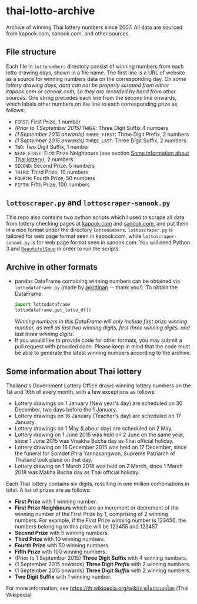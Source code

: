 # thai-lotto-archive
Archive of winning Thai lottery numbers since 2007. All data are sourced from kapook.com, sanook.com, and other sources.

## File structure
Each file in `lottonumbers` directory consist of winning numbers from each lotto drawing days, shown in a file name. The first line is a URL of website as a source for winning numbers data on the corresponding day. *On some lottery drawing days, data can not be properly scraped from either kapook.com or sanook.com, so they are recorded by hand from other sources.* One string precedes each line from the second line onwards, which labels other numbers on the line to each corresponding prize as follows:

* `FIRST`: First Prize, 1 number
* *(Prior to 1 September 2015)* `THREE`: Three Digit Suffix 4 numbers
* *(1 September 2015 onwards)* `THREE_FIRST`: Three Digit Prefix, 2 numbers
* *(1 September 2015 onwards)* `THREE_LAST`: Three Digit Suffix, 2 numbers
* `TWO`: Two Digit Suffix, 1 number
* `NEAR_FIRST`: First Prize Neighbours (see section [Some information about Thai lottery](#some-information-about-thai-lottery)), 2 numbers
* `SECOND`: Second Prize, 5 numbers
* `THIRD`: Third Prize, 10 numbers
* `FOURTH`: Fourth Prize, 50 numbers
* `FIFTH`: Fifth Prize, 100 numbers

## `lottoscraper.py` and `lottoscraper-sanook.py`
This repo also contains two python scripts which I used to scrape all data from lottery checking pages at [kapook.com](http://lottery.kapook.com/) and [sanook.com](http://news.sanook.com/lotto/), and put them in a nice format under the directory `lottonumbers`. `lottoscraper.py` is tailored for web page format seen in kapook.com, while `lottoscraper-sanook.py` is for web page format seen in sanook.com. You will need Python 3 and [`BeautifulSoup`](https://www.crummy.com/software/BeautifulSoup/bs4/doc/) in order to run the scripts.

## Archive in other formats
* pandas DataFrame containing winning numbers can be obtained via `lottodataframe.py` (made by [@kittinan](https://github.com/kittinan) -- thank you!). To obtain the DataFrame: 
    ```python
    import lottodataframe
    lottodataframe.get_lotto_df()
    ```
    *Winning numbers in this DataFrame will only include first prize winning number, as well as last two winning digits, first three winning digits, and last three winning digits.*
* If you would like to provide code for other formats, you may submit a pull request with provided code. Please keep in mind that the code must be able to generate the latest winning numbers according to the archive.

## Some information about Thai lottery
Thailand's Government Lottery Office draws winning lottery numbers on the 1st and 16th of every month, with a few exceptions as follows:

* Lottery drawings on 1 January (New year's day) are scheduled on 30 December, two days before the 1 January.
* Lottery drawings on 16 January (Teacher's day) are scheduled on 17 January.
* Lottery drawings on 1 May (Labour day) are scheduled on 2 May.
* Lottery drawing on 1 June 2015 was held on 2 June on the same year, since 1 June 2015 was Visakha Bucha day as Thai official holiday.
* Lottery drawing on 16 December 2015 was held on 17 December, since the funeral for Somdet Phra Yannasangwon, Supreme Patriarch of Thailand took place on that day.
* Lottery drawing on 1 March 2018 was held on 2 March, since 1 March 2018 was Makha Bucha day as Thai official holiday.

Each Thai lottery contains six digits, resulting in one million combinations in total. A list of prizes are as follows:

* **First Prize** with 1 winning number.
* **First Prize Neighbours** which are an increment or decrement of the winning number of the First Prize by 1, comprising of 2 winning numbers. For example, if the First Prize winning number is 123456, the numbers belonging to this prize will be 123455 and 123457.
* **Second Prize** with 5 winning numbers.
* **Third Prize** with 10 winning numbers.
* **Fourth Prize** with 50 winning numbers.
* **Fifth Prize** with 100 winning numbers.
* (Prior to 1 September 2015) **Three Digit Suffix** with 4 winning numbers.
* (1 September 2015 onwards) **Three Digit *Prefix*** with 2 winning numbers.
* (1 September 2015 onwards) **Three Digit *Suffix*** with 2 winning numbers.
* **Two Digit Suffix** with 1 winning number.

For more information, see https://th.wikipedia.org/wiki/หวยในประเทศไทย (Thai Wikipedia)
